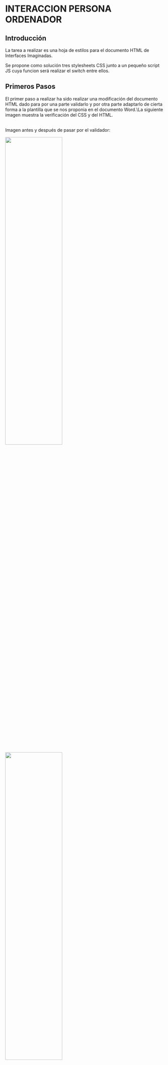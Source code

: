 # INTERACCION PERSONA ORDENADOR

## Introducción

La tarea a realizar es una hoja de estilos para el documento HTML de Interfaces Imaginadas.

Se propone como solución tres stylesheets CSS junto a un pequeño script JS cuya funcion será realizar el switch entre ellos.

## Primeros Pasos

El primer paso a realizar ha sido realizar una modificación del documento HTML dado para por una parte validarlo y por otra parte adaptarlo de cierta forma a la plantilla que se nos proponia en el documento Word.\La siguiente imagen muestra la verificación del CSS y del HTML.

\
Imagen antes y después de pasar por el validador:

<img src="./RES/caps/html.png"  width=60% height=50%>

<img src="./RES/caps/mihtml.png" width=60% height=50%>

\
Imagen de los estilos validados:


 <img src="./RES/caps/micss.png" width=50% height=50%>
 <img src="./RES/caps/micss2.png" style="float: right" width=50% height=50%>
 <img src="./RES/caps/micss3.png" width=50% height=50%>

Además para facilitar el uso de CSS, se ha modificado ciertos IDs y añadido clases al documento de la forma en la que se explicará a continuación.

## Hojas de estilos

Cada una de las interfaces surge como una versión de la otra puesto que al estar destinadas para el mismo sitio web, la intención es garantizar que el usuario no sienta que las cosas han cambiado de lugar. Los cambios realizados son meramente estéticos y se puede acceder a las otras interfaces desde la propia página.

### Aspectos Comunes

Bordes redondeados para las tablas, padding, estilos de las tablas y bordes para los incrustados de los videos de youtube.

### Google Fonts

Se ha elegido el repositorio de [*Google Fonts*](https://fonts.google.com/) para las tipografías de las plantillas.

Las familias de fuentes añadidas han sido:

> Bebas Neue.\
> Libre Baskerville.\
> Oswald PT Sans.\
> Source Serif Pro.

Los estilos aportados como solución son los siguientes:

### Default (Blue Palette)

Predominancia del color azul, es la hoja de estilos por defecto.

A continuación se muestran extractos de las clases y los identificadores propios añadidos con la intención de segregar el código y poder organizarlo mejor a la hora de diseñar la interfaz.

```css

  
  .minilink {
    margin-left: -20vw;
    margin-right: -19vw;
    font-size: 2vw;
    font-style: italic;
    font-family: 'Source Serif Pro', serif;
  }
  /*FIN DECLARACION ENLACES*/
  /*DECLARACION SECTION*/
  .section_title {
    margin-top: -3vw;
    
    font-style: italic;
  }
  
  .section_text {
    margin-left: -3vw;
    margin-right: -3vw;
    /*HAY QUE EMPLEAR EL CANAL ALFA PARA CONSEGUIR LA
    OPACIDAD PARA EL FONDO PERO NO PARA EL TEXTO.*/
    background-color: rgba(0, 0, 0, 0.65);
    font-size: 2vw;
    background-size: cover;
    font-family: 'Libre Baskerville', serif;
    padding: 10vw;
    color: white;
  }
  
  .section {
    margin-top: 8vw;
    text-align: center;
    color: white;
    text-shadow: 1px 1px 1px black;
    font-family: 'Bebas Neue', cursive;
    font-size: 2.75vw;
  }
  

  
  td {
    /*DOTAR DE MAS ESPACIO ENTRE LOS ELEMENTOS DE LA TABLA*/
    padding: 4vw;
    text-align: center;
    font-size: 1.75vw;
    font-family: 'Libre Baskerville', serif;
  }
  
  th {
    background-color: rgba(171, 171, 255, 0.65);
    text-align: center;
    font-size: 2vw;
  }
  
  th:first-of-type {
    border-top-left-radius: 12px;
  }
  
  th:last-of-type {
    border-top-right-radius: 12px;
  }
  
  tr:last-of-type td:first-of-type {
    border-bottom-left-radius: 12px;
  }
  
  tr:last-of-type td:last-of-type {
    border-bottom-right-radius: 12px;
  }
  

  
  /*FIN MEDIA SETTINGS*/
  /*TECNOLOGIAS*/
  .subsection_title {
    font-family: 'PT Sans Caption', sans-serif;
    ;
    margin-top: 2vw;
    font-size: 2vw;
  }
  
  
  .subsection_text {
    overflow-x: hidden;
    padding: 10vw;
    margin-top: 2vw;
    margin-left: -3vw;
    margin-right: -3vw;
    padding: 4.5vw;
    /*Se modifica el canal alfa para conseguir opacidad*/
    background-color: rgba(0, 0, 0, 0.65);
    font-size: 2vw;
    background-size: cover;
    font-family: 'Libre Baskerville', serif;
  }
  
  /*END TECNOLOGIA*/

Por su parte los identificadores.
```css  
  
 
  /*IMPACTO*/
  #impacto_title {
    margin-block-start: 0.5vw;
    margin-left: -1vw;
  }
  
  #lista_desordenada {
    margin-right: -3vw;
    margin-left: -7vw;
    margin-block-start: 1vw;
    padding: 10vw;
  }
  
  /*END IMPACTO*/
  /*REFERENCIAS SETTINGS*/
  #Referencias {margin-left: -2vw;
    margin-block-start: 20vw;
  }
  
  #refs_list {
    background-color: rgba(158, 158, 199, 0.65);
    padding: 6vw;
    margin-bottom: -10vw;
    
    margin-right: -3vw;
    font-style: italic;
    font-size: 2vw;
    text-align: justify;
  }
```

Además el hover del enlace está configurado para ser morado con un bordeado transparente:

```css
color: #7a5dffba; 
```

Tal y como se puede ver en el código, y como se reitera en esta memoria, se han añadido tablas para organizar la información de manera más eficiente.

Se ha añadido una imagen de fondo junto a un background en gradiente cuya simpleza aporta elegancia a la interfaz.

### Dark (Modo Oscuro)

A título personal es la interfaz que a diario uso en otras plataformas y la he decidido implementar por dicho motivo.

A continuación se muestra una herramienta [*diff*](https://www.diffnow.com/). para mostrar los cambios en el código con respecto a la plantilla por defecto.

<img style="float: right" src="./RES/caps/dark (1).png" width=50% height=50%>
<img src="./RES/caps/dark (2).png" width=50% height=50%>
<img style="float: right" src="./RES/caps/dark (3).png" width=50% height=50%>
<img src="./RES/caps/dark (4).png" width=50% height=50%>
<img src="./RES/caps/dark (5).png" width=50% height=50%>

Las principales diferencias evidencian a la vista, se ha seleccionado como color predominante el negro, la tipografía se ha mantenido y se ha cambiado el hover a casi negro.

A continuación se muestran los cambios de color realizados en la hoja de estilos.

```css
body {
    background: linear-gradient(to top, #000000ba, #0d0d14cc), url("../bg.jpeg") repeat;
    overflow-x: hidden;
  }
  a {
    color: white;
    text-decoration: none;
  }
  
  a:hover {
    background-color: transparent;
    color: #ffffff53;
  }
  .section_text {
    margin-left: -3vw;
    margin-right: -3vw;
    /*HAY QUE EMPLEAR EL CANAL ALFA PARA CONSEGUIR LA OPACIDAD PARA EL FONDO PERO NO PARA EL TEXTO.*/
    background-color: rgba(0, 0, 0, 0.65);
    font-size: 2vw;
    background-size: cover;
    font-family: 'Libre Baskerville', serif;
    padding: 10vw;
    color: white;
  }
  
  .section {
    margin-top: 8vw;
    text-align: center;
    color: white;
    text-shadow: 1px 1px 1px black;
    font-family: 'Bebas Neue', cursive;
    font-size: 2.75vw;
  }
  table {
    border-collapse: separate;
    border-color: #ffffff53;
    border-radius: 8px;
    margin-top: 3vw;
    width: 100%;
    height: auto;
    font-family: 'Libre Baskerville', serif;
  }
  th {
    background-color: #ffffff53;
    ;
    text-shadow: 3px 3px 3px rgb(0, 0, 0);
    text-align: center;
    font-size: 2vw;
  }
  .subsection_text {
    overflow-x: hidden;
    padding: 10vw;
    margin-top: 2vw;
    margin-left: -3vw;
    margin-right: -3vw;
    padding: 4.5vw;
    /*HAY QUE EMPLEAR EL CANAL ALFA PARA CONSEGUIR LA OPACIDAD PARA EL FONDO PERO NO PARA EL TEXTO.*/
    background-color: rgba(0, 0, 0, 0.65);
    font-size: 2vw;
    background-size: cover;
    font-family: 'Libre Baskerville', serif;
  }
   #refs_list {
    background-color: rgba(20, 20, 25, 0.65);
    padding: 6vw;
    margin-bottom: -10vw;
    
    margin-right: -3vw;
    font-style: italic;
    font-size: 2vw;
    text-align: justify;
  }
```

Con la intención de añadir contraste se ha incorporado sombras de un pixel a esta interfaz.

## Light (Modo Claro)

Presenta ligeras modificaciones con respecto a la anterior interfaz. Es la plantilla complementaria al modo oscuro presente en todo tipo de sitios web actuales. Predomina el color blanco en contraste con el padding oscuro en las diferentes secciones.

Además, se añade un mayor sombreado a la tipografía para conseguir que la fuente destaque en la interfaz.

A continuación se muestra la salida de la herramienta [*diff*](https://www.diffnow.com/).

<img style="float: right" src="./RES/caps/light (2).png" width=50% height=50%>
<img src="./RES/caps/light (3).png" width=50% height=50%>
<img style="float: right" src="./RES/caps/light (4).png" width=50% height=50%>
<img src="./RES/caps/light (5).png" width=50% height=50%>

```css
 body {
    background: linear-gradient(to top, #ffffffba, #a5a5a8cc), url("../bg.jpeg") repeat;
    overflow-x: hidden;
  }
  
  /*DECLARACION ENLACES*/
  a {
    color: rgb(0, 0, 0);
    text-decoration: none;
  }
  
  a:hover {
    background-color: transparent;
    color: #0c0606b0;
  }
  
  a:hover:after {
    color: transparent;
  }
  
  
  .section_text {
    margin-left: -3vw;
    margin-right: -3vw;
    /*HAY QUE EMPLEAR EL CANAL ALFA PARA CONSEGUIR LA OPACIDAD PARA EL FONDO PERO NO PARA EL TEXTO.*/
    background-color: rgba(255, 255, 255, 0.65);
    font-size: 2vw;
    background-size: cover;
    font-family: 'Libre Baskerville', serif;
    padding: 10vw;
    color: rgb(0, 0, 0);
  }
  
  .section {
    margin-top: 8vw;
    text-align: center;
    color: rgb(0, 0, 0);
    font-family: 'Bebas Neue', cursive;
    font-size: 2.75vw;
  }
  
  td {
    /*DOTAR DE MAS ESPACIO ENTRE LOS ELEMENTOS DE LA TABLA*/
    padding: 4vw;
    text-align: center;
    font-size: 1.75vw;
    text-shadow: 1px 1px 1px rgb(124, 124, 124);
    font-family: 'Libre Baskerville', serif;
  }
  
  th {
    font-size: 3vw;
    color: white;
    text-shadow: 3.5px 3.5px 3.5px rgb(127, 123, 123);
    text-shadow: 3px 3px 3px rgb(0, 0, 0);
    background-color: #00000053;
    ;
    text-align: center;
    font-size: 2vw;
  }
  
  #refs_list {
    background-color: rgba(255, 255, 255, 0.65);
    padding: 6vw;
    margin-bottom: -10vw;
    
    margin-right: -3vw;
    font-style: italic;
    font-size: 2vw;
    text-align: justify;
  }
```

No es tan simple como tan sólo modificar los colores e invertirlos con la función invert() de CSS, el color blanco requiere modificar los parámetros de la tipografía así como añadir mayor sombreado para adquirir contraste.

Por otra parte, existen otros elementos que se tienen que mantener con el mismo coloreado como el header de la tabla.

## Cambio dinámico de estilos

Se ha implementado un script en JS que permite al usuario mediante selección directa en la interfaz, elegir la plantilla que mas se adecúe a su gusto.

Para incorporar JavaScript a un documento HTML es necesario añadir las siguientes líneas:

```html
<script  src="../IPO2/switcher.js"></script>
```

El script original está extraido de una guía oficial de [*W3*](https://www.w3.org/TR/WCAG20-TECHS/C29.html) .

## Responsividad

Es importante que una interfaz pueda ser accesible desde diferentes dispositivos ajustandose a las diferentes pantallas.

Para ello, es conveniente realizar el diseño siempre que sea posible en unidades de medida de relación de aspecto y no en píxeles.

En éste caso se ha utilizado la medida ViewPort (vw).
También se pueden emplear los emmets como medida de reescalado.

### Escritorio

A continuación se muestran imágenes de las tres plantillas vistas desde un ordenador:

#### Modo Por Defecto

<img style="float:left" src="./RES/caps/desktop (14).png" width=50% height=50%>
<img src="./RES/caps/desktop (15).png" width=50% height=50%>
<img src="./RES/caps/desktop (16).png" width=50% height=50%>

#### Modo Oscuro

<img style="float: left" src="./RES/caps/desktop (2).png" width=50% height=50%>
<img src="./RES/caps/desktop (3).png" width=50% height=50%>
<img style="float: left" src="./RES/caps/desktop (4).png" width=50% height=50%>
<img src="./RES/caps/desktop (5).png" width=50% height=50%>
<img src="./RES/caps/desktop (6).png" width=50% height=50%>

#### Modo Light

<img style="float: left" src="./RES/caps/desktop (7).png" width=50% height=50%>
<img src="./RES/caps/desktop (8).png" width=50% height=50%>
<img style="float: left" src="./RES/caps/desktop (9).png" width=50% height=50%>
<img src="./RES/caps/desktop (10).png" width=50% height=50%>
<img src="./RES/caps/desktop (11).png" width=50% height=50%>
<img src="./RES/caps/desktop (12).png" style="float: right" width=50% height=50%>
<img src="./RES/caps/desktop (13).png" width=50% height=50%>

### Móviles

A continuación se muestran imágenes de las tres plantillas simuladas en un dispositivo móvil:

<img style="float: right" src="./RES/caps/mobile (1).png" width=50% height=50%>
<img src="./RES/caps/mobile (2).png" width=50% height=50%>
<img style="float: left" src="./RES/caps/mobile (3).png" width=50% height=50%>

Como se puede observar, se mantiene el estilo responsive.

## Conclusiones

Solución con 3 stylesheet para el sitio Interfaces Imaginadas que implementa una plantilla por defecto y dos temas complementarios.
